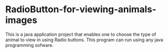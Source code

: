 # RadioButton-for-viewing-animals-images
This is a java application project that enables one to choose the type of animal to view
in using Radio buttons.
This program can run using any java programming sofware.
